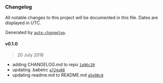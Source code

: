 ### Changelog

All notable changes to this project will be documented in this file. Dates are displayed in UTC.

Generated by [`auto-changelog`](https://github.com/CookPete/auto-changelog).

#### v0.1.0

> 20 July 2018

- adding CHANGELOG.md to repo [`1a96c20`](https://github.com/alexseitsinger/text-truncate/commit/1a96c20fa715064e29aa01cc694998c0c98e49f2)
- updating .babelrc [`a724a98`](https://github.com/alexseitsinger/text-truncate/commit/a724a986977d651dbe95cffb1fb4175bf5ccdec5)
- updating readme.md to README.md [`a5e98c8`](https://github.com/alexseitsinger/text-truncate/commit/a5e98c82862e38e77597fe905768fc39aeaf2115)
